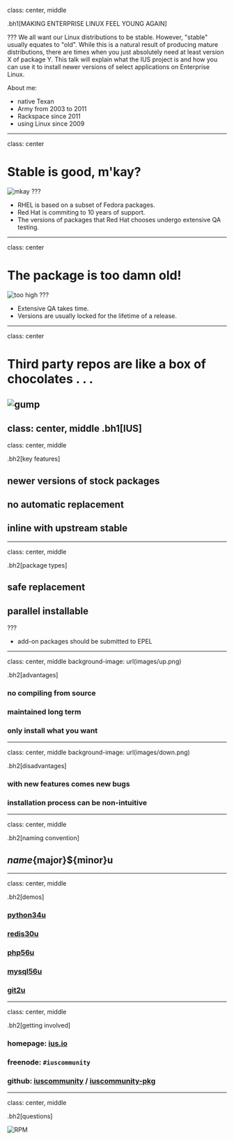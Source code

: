 class: center, middle

.bh1[MAKING ENTERPRISE LINUX FEEL YOUNG AGAIN]

???
We all want our Linux distributions to be stable.  However, "stable" usually equates to "old".  While this is a natural result of producing mature distributions, there are times when you just absolutely need at least version X of package Y.  This talk will explain what the IUS project is and how you can use it to install newer versions of select applications on Enterprise Linux.

About me:
- native Texan
- Army from 2003 to 2011
- Rackspace since 2011
- using Linux since 2009
---
class: center
# Stable is good, m'kay?
![mkay](images/mkay.png)
???
- RHEL is based on a subset of Fedora packages.
- Red Hat is commiting to 10 years of support.
- The versions of packages that Red Hat chooses undergo extensive QA testing.
---
class: center
# The package is too damn old!
![too high](images/too-high.jpg)
???
- Extensive QA takes time.
- Versions are usually locked for the lifetime of a release.
---
class: center
# Third party repos are like a box of chocolates . . .
![gump](images/gump.png)
---
class: center, middle
.bh1[IUS]
---
class: center, middle

.bh2[key features]

## newer versions of stock packages
## no automatic replacement
## inline with upstream stable
---
class: center, middle

.bh2[package types]

## safe replacement
## parallel installable
???
- add-on packages should be submitted to EPEL
---
class: center, middle
background-image: url(images/up.png)

.bh2[advantages]

### no compiling from source
### maintained long term
### only install what you want
---
class: center, middle
background-image: url(images/down.png)

.bh2[disadvantages]

### with new features comes new bugs
### installation process can be non-intuitive
---
class: center, middle

.bh2[naming convention]

## ${name}${major}${minor}u
---
class: center, middle

.bh2[demos]

### [python34u](https://asciinema.org/a/24505)
### [redis30u](https://asciinema.org/a/24585)
### [php56u](https://asciinema.org/a/24503)
### [mysql56u](https://asciinema.org/a/24507)
### [git2u](https://asciinema.org/a/24559)
---
class: center, middle

.bh2[getting involved]

### homepage: [ius.io](https://ius.io)
### freenode: `#iuscommunity`
### github: [iuscommunity](https://github.com/iuscommunity) / [iuscommunity-pkg](https://github.com/iuscommunity-pkg)
---
class: center, middle

.bh2[questions]

![RPM](images/rpm.png)
<!--
<img src='images/redhat.svg' alt='Red Hat' height='50'>
<img src='images/centos.svg' alt='CentOS' height='50'>
<img src='images/rpm.svg' alt='RPM' height='50'>
![Red Hat](images/redhat.svg)
![CentOS](images/centos.svg)
-->
